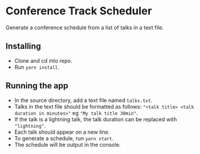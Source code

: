 # Conference Track Scheduler
Generate a conference schedule from a list of talks in a text file.

## Installing
- Clone and cd into repo.
- Run `yarn install`.

## Running the app
- In the source directory, add a text file named `talks.txt`.
- Talks in the text file should be formatted as follows: `"<talk title> <talk duration in minutes>"` eg `"My talk title 30min"`.
- If the talk is a lightning talk, the talk duration can be replaced with `"lightning"`.
- Each talk should appear on a new line.
- To generate a schedule, run `yarn start`.
- The schedule will be output in the console.
